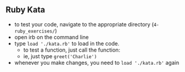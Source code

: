 ## Ruby Kata

- to test your code, navigate to the appropriate directory (`4-ruby_exercises/`)
- open irb on the command line
- type `load './kata.rb'` to load in the code.
	- to test a function, just call the function:
	- ie, just type `greet('Charlie')`
- whenever you make changes, you need to `load './kata.rb'` again